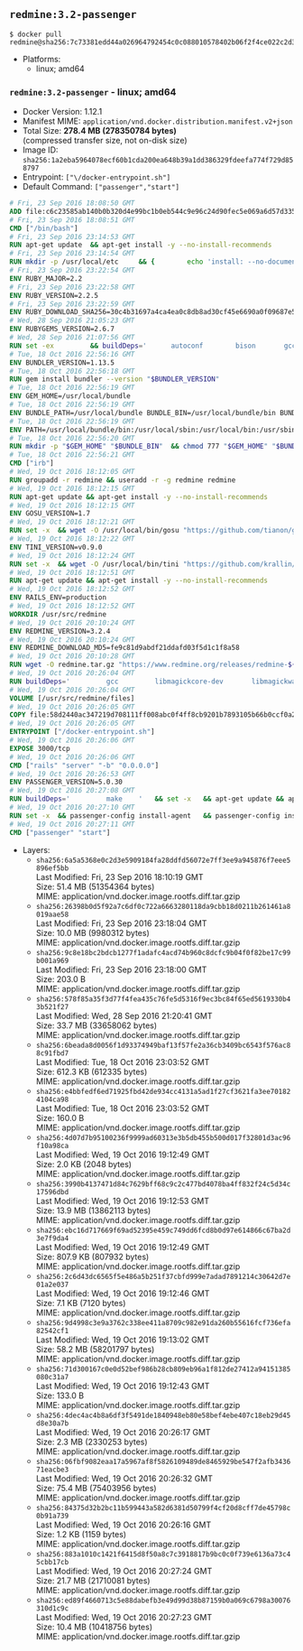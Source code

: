 ## `redmine:3.2-passenger`

```console
$ docker pull redmine@sha256:7c73381edd44a026964792454c0c088010578402b06f2f4ce022c2d322935c93
```

-	Platforms:
	-	linux; amd64

### `redmine:3.2-passenger` - linux; amd64

-	Docker Version: 1.12.1
-	Manifest MIME: `application/vnd.docker.distribution.manifest.v2+json`
-	Total Size: **278.4 MB (278350784 bytes)**  
	(compressed transfer size, not on-disk size)
-	Image ID: `sha256:1a2eba5964078ecf60b1cda200ea648b39a1dd386329fdeefa774f729d858797`
-	Entrypoint: `["\/docker-entrypoint.sh"]`
-	Default Command: `["passenger","start"]`

```dockerfile
# Fri, 23 Sep 2016 18:08:50 GMT
ADD file:c6c23585ab140b0b320d4e99bc1b0eb544c9e96c24d90fec5e069a6d57d335ca in / 
# Fri, 23 Sep 2016 18:08:51 GMT
CMD ["/bin/bash"]
# Fri, 23 Sep 2016 23:14:53 GMT
RUN apt-get update 	&& apt-get install -y --no-install-recommends 		bzip2 		ca-certificates 		libffi-dev 		libgdbm3 		libssl-dev 		libyaml-dev 		procps 		zlib1g-dev 	&& rm -rf /var/lib/apt/lists/*
# Fri, 23 Sep 2016 23:14:54 GMT
RUN mkdir -p /usr/local/etc 	&& { 		echo 'install: --no-document'; 		echo 'update: --no-document'; 	} >> /usr/local/etc/gemrc
# Fri, 23 Sep 2016 23:22:54 GMT
ENV RUBY_MAJOR=2.2
# Fri, 23 Sep 2016 23:22:58 GMT
ENV RUBY_VERSION=2.2.5
# Fri, 23 Sep 2016 23:22:59 GMT
ENV RUBY_DOWNLOAD_SHA256=30c4b31697a4ca4ea0c8db8ad30cf45e6690a0f09687e5d483c933c03ca335e3
# Wed, 28 Sep 2016 21:05:23 GMT
ENV RUBYGEMS_VERSION=2.6.7
# Wed, 28 Sep 2016 21:07:56 GMT
RUN set -ex 		&& buildDeps=' 		autoconf 		bison 		gcc 		libbz2-dev 		libgdbm-dev 		libglib2.0-dev 		libncurses-dev 		libreadline-dev 		libxml2-dev 		libxslt-dev 		make 		ruby 		wget 	' 	&& apt-get update 	&& apt-get install -y --no-install-recommends $buildDeps 	&& rm -rf /var/lib/apt/lists/* 		&& wget -O ruby.tar.gz "https://cache.ruby-lang.org/pub/ruby/$RUBY_MAJOR/ruby-$RUBY_VERSION.tar.gz" 	&& echo "$RUBY_DOWNLOAD_SHA256 *ruby.tar.gz" | sha256sum -c - 		&& mkdir -p /usr/src/ruby 	&& tar -xzf ruby.tar.gz -C /usr/src/ruby --strip-components=1 	&& rm ruby.tar.gz 		&& cd /usr/src/ruby 		&& { 		echo '#define ENABLE_PATH_CHECK 0'; 		echo; 		cat file.c; 	} > file.c.new 	&& mv file.c.new file.c 		&& autoconf 	&& ./configure --disable-install-doc 	&& make -j"$(nproc)" 	&& make install 		&& apt-get purge -y --auto-remove $buildDeps 	&& cd / 	&& rm -r /usr/src/ruby 		&& gem update --system "$RUBYGEMS_VERSION"
# Tue, 18 Oct 2016 22:56:16 GMT
ENV BUNDLER_VERSION=1.13.5
# Tue, 18 Oct 2016 22:56:18 GMT
RUN gem install bundler --version "$BUNDLER_VERSION"
# Tue, 18 Oct 2016 22:56:19 GMT
ENV GEM_HOME=/usr/local/bundle
# Tue, 18 Oct 2016 22:56:19 GMT
ENV BUNDLE_PATH=/usr/local/bundle BUNDLE_BIN=/usr/local/bundle/bin BUNDLE_SILENCE_ROOT_WARNING=1 BUNDLE_APP_CONFIG=/usr/local/bundle
# Tue, 18 Oct 2016 22:56:19 GMT
ENV PATH=/usr/local/bundle/bin:/usr/local/sbin:/usr/local/bin:/usr/sbin:/usr/bin:/sbin:/bin
# Tue, 18 Oct 2016 22:56:20 GMT
RUN mkdir -p "$GEM_HOME" "$BUNDLE_BIN" 	&& chmod 777 "$GEM_HOME" "$BUNDLE_BIN"
# Tue, 18 Oct 2016 22:56:21 GMT
CMD ["irb"]
# Wed, 19 Oct 2016 18:12:05 GMT
RUN groupadd -r redmine && useradd -r -g redmine redmine
# Wed, 19 Oct 2016 18:12:15 GMT
RUN apt-get update && apt-get install -y --no-install-recommends 		ca-certificates 		wget 	&& rm -rf /var/lib/apt/lists/*
# Wed, 19 Oct 2016 18:12:15 GMT
ENV GOSU_VERSION=1.7
# Wed, 19 Oct 2016 18:12:21 GMT
RUN set -x 	&& wget -O /usr/local/bin/gosu "https://github.com/tianon/gosu/releases/download/$GOSU_VERSION/gosu-$(dpkg --print-architecture)" 	&& wget -O /usr/local/bin/gosu.asc "https://github.com/tianon/gosu/releases/download/$GOSU_VERSION/gosu-$(dpkg --print-architecture).asc" 	&& export GNUPGHOME="$(mktemp -d)" 	&& gpg --keyserver ha.pool.sks-keyservers.net --recv-keys B42F6819007F00F88E364FD4036A9C25BF357DD4 	&& gpg --batch --verify /usr/local/bin/gosu.asc /usr/local/bin/gosu 	&& rm -r "$GNUPGHOME" /usr/local/bin/gosu.asc 	&& chmod +x /usr/local/bin/gosu 	&& gosu nobody true
# Wed, 19 Oct 2016 18:12:22 GMT
ENV TINI_VERSION=v0.9.0
# Wed, 19 Oct 2016 18:12:24 GMT
RUN set -x 	&& wget -O /usr/local/bin/tini "https://github.com/krallin/tini/releases/download/$TINI_VERSION/tini" 	&& wget -O /usr/local/bin/tini.asc "https://github.com/krallin/tini/releases/download/$TINI_VERSION/tini.asc" 	&& export GNUPGHOME="$(mktemp -d)" 	&& gpg --keyserver ha.pool.sks-keyservers.net --recv-keys 6380DC428747F6C393FEACA59A84159D7001A4E5 	&& gpg --batch --verify /usr/local/bin/tini.asc /usr/local/bin/tini 	&& rm -r "$GNUPGHOME" /usr/local/bin/tini.asc 	&& chmod +x /usr/local/bin/tini 	&& tini -h
# Wed, 19 Oct 2016 18:12:51 GMT
RUN apt-get update && apt-get install -y --no-install-recommends 		imagemagick 		libmysqlclient18 		libpq5 		libsqlite3-0 				bzr 		git 		mercurial 		openssh-client 		subversion 	&& rm -rf /var/lib/apt/lists/*
# Wed, 19 Oct 2016 18:12:52 GMT
ENV RAILS_ENV=production
# Wed, 19 Oct 2016 18:12:52 GMT
WORKDIR /usr/src/redmine
# Wed, 19 Oct 2016 20:10:24 GMT
ENV REDMINE_VERSION=3.2.4
# Wed, 19 Oct 2016 20:10:24 GMT
ENV REDMINE_DOWNLOAD_MD5=fe9c81d9abdf21ddafd03f5d1c1f8a58
# Wed, 19 Oct 2016 20:10:28 GMT
RUN wget -O redmine.tar.gz "https://www.redmine.org/releases/redmine-${REDMINE_VERSION}.tar.gz" 	&& echo "$REDMINE_DOWNLOAD_MD5 redmine.tar.gz" | md5sum -c - 	&& tar -xvf redmine.tar.gz --strip-components=1 	&& rm redmine.tar.gz files/delete.me log/delete.me 	&& mkdir -p tmp/pdf public/plugin_assets 	&& chown -R redmine:redmine ./
# Wed, 19 Oct 2016 20:26:04 GMT
RUN buildDeps=' 		gcc 		libmagickcore-dev 		libmagickwand-dev 		libmysqlclient-dev 		libpq-dev 		libsqlite3-dev 		make 		patch 	' 	&& set -ex 	&& apt-get update && apt-get install -y $buildDeps --no-install-recommends 	&& rm -rf /var/lib/apt/lists/* 	&& bundle install --without development test 	&& for adapter in mysql2 postgresql sqlite3; do 		echo "$RAILS_ENV:" > ./config/database.yml; 		echo "  adapter: $adapter" >> ./config/database.yml; 		bundle install --without development test; 	done 	&& rm ./config/database.yml 	&& apt-get purge -y --auto-remove $buildDeps
# Wed, 19 Oct 2016 20:26:04 GMT
VOLUME [/usr/src/redmine/files]
# Wed, 19 Oct 2016 20:26:05 GMT
COPY file:58d2440ac347219d708111ff008abc0f4ff8cb9201b7893105b66b0ccf0a2521 in / 
# Wed, 19 Oct 2016 20:26:05 GMT
ENTRYPOINT ["/docker-entrypoint.sh"]
# Wed, 19 Oct 2016 20:26:06 GMT
EXPOSE 3000/tcp
# Wed, 19 Oct 2016 20:26:06 GMT
CMD ["rails" "server" "-b" "0.0.0.0"]
# Wed, 19 Oct 2016 20:26:53 GMT
ENV PASSENGER_VERSION=5.0.30
# Wed, 19 Oct 2016 20:27:08 GMT
RUN buildDeps=' 		make 	' 	&& set -x 	&& apt-get update && apt-get install -y --no-install-recommends $buildDeps && rm -rf /var/lib/apt/lists/* 	&& gem install passenger --version "$PASSENGER_VERSION" 	&& apt-get purge -y --auto-remove $buildDeps
# Wed, 19 Oct 2016 20:27:10 GMT
RUN set -x 	&& passenger-config install-agent 	&& passenger-config install-standalone-runtime
# Wed, 19 Oct 2016 20:27:11 GMT
CMD ["passenger" "start"]
```

-	Layers:
	-	`sha256:6a5a5368e0c2d3e5909184fa28ddfd56072e7ff3ee9a945876f7eee5896ef5bb`  
		Last Modified: Fri, 23 Sep 2016 18:10:19 GMT  
		Size: 51.4 MB (51354364 bytes)  
		MIME: application/vnd.docker.image.rootfs.diff.tar.gzip
	-	`sha256:26398b0d5f92a7c6df0c722a6663280118da9cbb18d0211b261461a8019aae58`  
		Last Modified: Fri, 23 Sep 2016 23:18:04 GMT  
		Size: 10.0 MB (9980312 bytes)  
		MIME: application/vnd.docker.image.rootfs.diff.tar.gzip
	-	`sha256:9c8e18bc2bdcb1277f1adafc4acd74b960c8dcfc9b04f0f82be17c99b001a969`  
		Last Modified: Fri, 23 Sep 2016 23:18:00 GMT  
		Size: 203.0 B  
		MIME: application/vnd.docker.image.rootfs.diff.tar.gzip
	-	`sha256:578f85a35f3d77f4fea435c76fe5d5316f9ec3bc84f65ed5619330b43b521f27`  
		Last Modified: Wed, 28 Sep 2016 21:20:41 GMT  
		Size: 33.7 MB (33658062 bytes)  
		MIME: application/vnd.docker.image.rootfs.diff.tar.gzip
	-	`sha256:6beada8d0056f1d93374949baf13f57fe2a36cb3409bc6543f576ac88c91fbd7`  
		Last Modified: Tue, 18 Oct 2016 23:03:52 GMT  
		Size: 612.3 KB (612335 bytes)  
		MIME: application/vnd.docker.image.rootfs.diff.tar.gzip
	-	`sha256:e4bbfedf6ed71925fbd42de934cc4131a5ad1f27cf3621fa3ee701824104ca98`  
		Last Modified: Tue, 18 Oct 2016 23:03:52 GMT  
		Size: 160.0 B  
		MIME: application/vnd.docker.image.rootfs.diff.tar.gzip
	-	`sha256:4d07d7b95100236f9999ad60313e3b5db455b500d017f32801d3ac96f10a98ca`  
		Last Modified: Wed, 19 Oct 2016 19:12:49 GMT  
		Size: 2.0 KB (2048 bytes)  
		MIME: application/vnd.docker.image.rootfs.diff.tar.gzip
	-	`sha256:3990b4137471d84c7629bff68c9c2c477bd4078ba4ff832f24c5d34c17596dbd`  
		Last Modified: Wed, 19 Oct 2016 19:12:53 GMT  
		Size: 13.9 MB (13862113 bytes)  
		MIME: application/vnd.docker.image.rootfs.diff.tar.gzip
	-	`sha256:ebc16d717669f69ad52395e459c749dd6fcd8b0d97e614866c67ba2d3e7f9da4`  
		Last Modified: Wed, 19 Oct 2016 19:12:49 GMT  
		Size: 807.9 KB (807932 bytes)  
		MIME: application/vnd.docker.image.rootfs.diff.tar.gzip
	-	`sha256:2c6d43dc6565f5e486a5b251f37cbfd999e7adad7891214c30642d7e01a2e037`  
		Last Modified: Wed, 19 Oct 2016 19:12:46 GMT  
		Size: 7.1 KB (7120 bytes)  
		MIME: application/vnd.docker.image.rootfs.diff.tar.gzip
	-	`sha256:9d4998c3e9a3762c338ee411a8709c982e91da260b55616fcf736efa82542cf1`  
		Last Modified: Wed, 19 Oct 2016 19:13:02 GMT  
		Size: 58.2 MB (58201797 bytes)  
		MIME: application/vnd.docker.image.rootfs.diff.tar.gzip
	-	`sha256:71d300167c0e0d52bef986b28cb809eb96a1f812de27412a94151385080c31a7`  
		Last Modified: Wed, 19 Oct 2016 19:12:43 GMT  
		Size: 133.0 B  
		MIME: application/vnd.docker.image.rootfs.diff.tar.gzip
	-	`sha256:4dec4ac4b8a6df3f5491de1840948eb80e58bef4ebe407c18eb29d45d8e30a7b`  
		Last Modified: Wed, 19 Oct 2016 20:26:17 GMT  
		Size: 2.3 MB (2330253 bytes)  
		MIME: application/vnd.docker.image.rootfs.diff.tar.gzip
	-	`sha256:06fbf9082eaa17a5967af8f5826109489de8465929be547f2afb343671eacbe3`  
		Last Modified: Wed, 19 Oct 2016 20:26:32 GMT  
		Size: 75.4 MB (75403956 bytes)  
		MIME: application/vnd.docker.image.rootfs.diff.tar.gzip
	-	`sha256:84375d32b2bc11b599443a582d6381d50799f4cf20d8cff7de45798c0b91a739`  
		Last Modified: Wed, 19 Oct 2016 20:26:16 GMT  
		Size: 1.2 KB (1159 bytes)  
		MIME: application/vnd.docker.image.rootfs.diff.tar.gzip
	-	`sha256:883a1010c1421f6415d8f50a8c7c3918817b9bc0c0f739e6136a73c45cbb17cb`  
		Last Modified: Wed, 19 Oct 2016 20:27:24 GMT  
		Size: 21.7 MB (21710081 bytes)  
		MIME: application/vnd.docker.image.rootfs.diff.tar.gzip
	-	`sha256:ed89f4660713c5e88dabefb3e49d99d38b87159b0a069c6798a30076310d1c9c`  
		Last Modified: Wed, 19 Oct 2016 20:27:23 GMT  
		Size: 10.4 MB (10418756 bytes)  
		MIME: application/vnd.docker.image.rootfs.diff.tar.gzip
